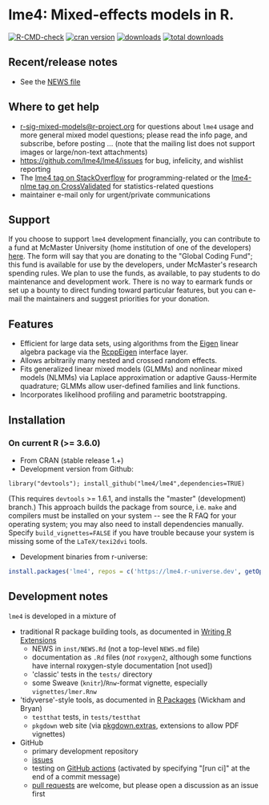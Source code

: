lme4: Mixed-effects models in R.
====

<!-- badges: start -->
[![R-CMD-check](https://github.com/lme4/lme4/workflows/R-CMD-check/badge.svg)](https://github.com/lme4/lme4/actions)
[![cran version](http://www.r-pkg.org/badges/version/lme4)](https://cran.r-project.org/package=lme4)
[![downloads](http://cranlogs.r-pkg.org/badges/lme4)](http://cranlogs.r-pkg.org/badges/lme4)
[![total downloads](http://cranlogs.r-pkg.org/badges/grand-total/lme4)](http://cranlogs.r-pkg.org/badges/grand-total/lme4)
<!-- badges: start -->

## Recent/release notes

* See the [NEWS file](https://github.com/lme4/lme4/blob/master/inst/NEWS.Rd)

## Where to get help

- [r-sig-mixed-models@r-project.org](https://stat.ethz.ch/mailman/listinfo/r-sig-mixed-models) for questions about `lme4` usage and more general mixed model questions; please read the info page, and subscribe, before posting ... (note that the mailing list does not support images or large/non-text attachments)
- https://github.com/lme4/lme4/issues for bug, infelicity, and wishlist reporting
- The [lme4 tag on StackOverflow](https://stackoverflow.com/questions/tagged/lme4) for programming-related or the [lme4-nlme tag on CrossValidated](https://stats.stackexchange.com/questions/tagged/lme4-nlme) for statistics-related questions
- maintainer e-mail only for urgent/private communications

## Support

If you choose to support `lme4` development financially, you can contribute to a fund at McMaster University (home institution of one of the developers) [here](https://secureca.imodules.com/s/1439/17/giving/form.aspx?sid=1439&gid=1&pgid=770&cid=1618&dids=2413&bledit=1&appealcode=18C9). The form will say that you are donating to the "Global Coding Fund"; this fund is available for use by the developers, under McMaster's research spending rules. We plan to use the funds, as available, to pay students to do maintenance and development work. There is no way to earmark funds or set up a bounty to direct funding toward particular features, but you can e-mail the maintainers and suggest priorities for your donation.

## Features

* Efficient for large data sets, using algorithms from the
[Eigen](http://eigen.tuxfamily.org/index.php?title=Main_Page)
linear algebra package via the [RcppEigen](https://cran.r-project.org/package=RcppEigen)
interface layer.
* Allows arbitrarily many nested and crossed random effects.
* Fits generalized linear mixed models (GLMMs) and nonlinear mixed models (NLMMs) via Laplace approximation
or adaptive Gauss-Hermite quadrature; GLMMs allow user-defined families and link functions.
* Incorporates likelihood profiling and parametric bootstrapping.

## Installation

### On current R (>= 3.6.0)

* From CRAN (stable release 1.+)
* Development version from Github:
```
library("devtools"); install_github("lme4/lme4",dependencies=TRUE)
```
(This requires `devtools` >= 1.6.1, and installs the "master" (development) branch.)
This approach builds the package from source, i.e. `make` and compilers must be installed on your system -- see the R FAQ for your operating system; you may also need to install dependencies manually. Specify `build_vignettes=FALSE` if you have trouble because your system is missing some of the `LaTeX/texi2dvi` tools.
* Development binaries from r-universe:
```r
install.packages('lme4', repos = c('https://lme4.r-universe.dev', getOption("repos")[["CRAN"]]))
```

## Development notes

`lme4` is developed in a mixture of

* traditional R package building tools, as documented in [Writing R Extensions](cran.r-project.org/doc/manuals/r-devel/R-exts.html#Documenting-functions)
   * NEWS in `inst/NEWS.Rd` (not a top-level `NEWS.md` file)
   * documentation as `.Rd` files (*not* `roxygen2`, although some functions have internal roxygen-style documentation [not used])
   * 'classic' tests in the `tests/` directory
   * some Sweave (`knitr`)/`Rnw`-format vignette, especially `vignettes/lmer.Rnw`
* 'tidyverse'-style tools, as documented in [R Packages](https://r-pkgs.org/) (Wickham and Bryan)
   * `testthat` tests, in `tests/testthat`
   * `pkgdown` web site (via [pkgdown.extras](https://github.com/HenrikBengtsson/pkgdown.extras), extensions to allow PDF vignettes)
* GitHub 
   * primary development repository
   * [issues](https://github.com/lme4/lme4/issues)
   * testing on [GitHub actions](https://github.com/lme4/lme4/actions) (activated by specifying "[run ci]" at the end of a commit message)
   * [pull requests](https://github.com/lme4/lme4/pulls) are welcome, but please open a discussion as an issue first
